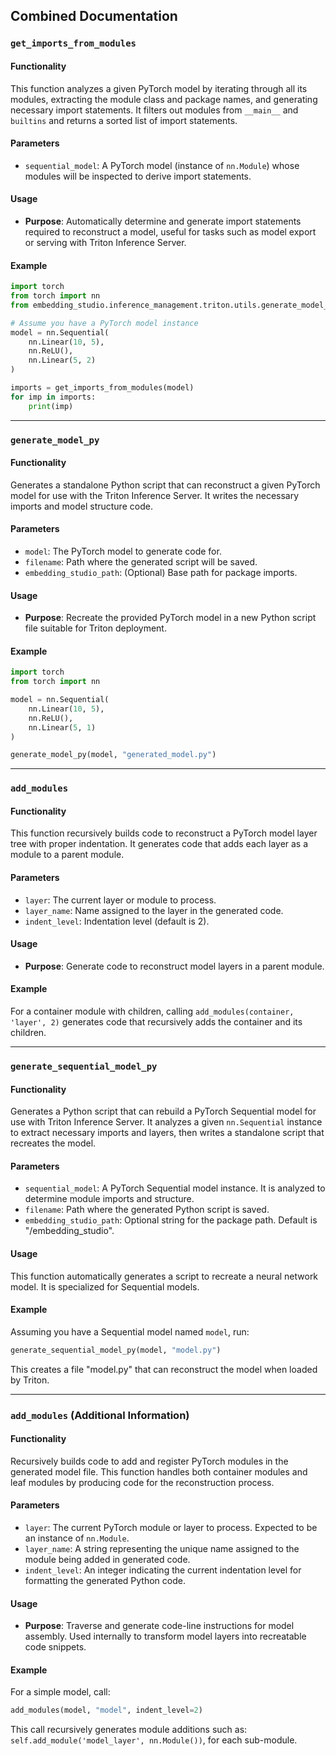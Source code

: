 ## Combined Documentation

### `get_imports_from_modules`

#### Functionality
This function analyzes a given PyTorch model by iterating through all its modules, extracting the module class and package names, and generating necessary import statements. It filters out modules from `__main__` and `builtins` and returns a sorted list of import statements.

#### Parameters
- `sequential_model`: A PyTorch model (instance of `nn.Module`) whose modules will be inspected to derive import statements.

#### Usage
- **Purpose**: Automatically determine and generate import statements required to reconstruct a model, useful for tasks such as model export or serving with Triton Inference Server.

#### Example
```python
import torch
from torch import nn
from embedding_studio.inference_management.triton.utils.generate_model_file import get_imports_from_modules

# Assume you have a PyTorch model instance
model = nn.Sequential(
    nn.Linear(10, 5),
    nn.ReLU(),
    nn.Linear(5, 2)
)

imports = get_imports_from_modules(model)
for imp in imports:
    print(imp)
```

---

### `generate_model_py`

#### Functionality
Generates a standalone Python script that can reconstruct a given PyTorch model for use with the Triton Inference Server. It writes the necessary imports and model structure code.

#### Parameters
- `model`: The PyTorch model to generate code for.
- `filename`: Path where the generated script will be saved.
- `embedding_studio_path`: (Optional) Base path for package imports.

#### Usage
- **Purpose**: Recreate the provided PyTorch model in a new Python script file suitable for Triton deployment.

#### Example
```python
import torch
from torch import nn

model = nn.Sequential(
    nn.Linear(10, 5),
    nn.ReLU(),
    nn.Linear(5, 1)
)

generate_model_py(model, "generated_model.py")
```

---

### `add_modules`

#### Functionality
This function recursively builds code to reconstruct a PyTorch model layer tree with proper indentation. It generates code that adds each layer as a module to a parent module.

#### Parameters
- `layer`: The current layer or module to process.
- `layer_name`: Name assigned to the layer in the generated code.
- `indent_level`: Indentation level (default is 2).

#### Usage
- **Purpose**: Generate code to reconstruct model layers in a parent module.

#### Example
For a container module with children, calling `add_modules(container, 'layer', 2)` generates code that recursively adds the container and its children.

---

### `generate_sequential_model_py`

#### Functionality
Generates a Python script that can rebuild a PyTorch Sequential model for use with Triton Inference Server. It analyzes a given `nn.Sequential` instance to extract necessary imports and layers, then writes a standalone script that recreates the model.

#### Parameters
- `sequential_model`: A PyTorch Sequential model instance. It is analyzed to determine module imports and structure.
- `filename`: Path where the generated Python script is saved.
- `embedding_studio_path`: Optional string for the package path. Default is "/embedding_studio".

#### Usage
This function automatically generates a script to recreate a neural network model. It is specialized for Sequential models.

#### Example
Assuming you have a Sequential model named `model`, run:
```python
generate_sequential_model_py(model, "model.py")
```
This creates a file "model.py" that can reconstruct the model when loaded by Triton.

---

### `add_modules` (Additional Information)

#### Functionality
Recursively builds code to add and register PyTorch modules in the generated model file. This function handles both container modules and leaf modules by producing code for the reconstruction process.

#### Parameters
- `layer`: The current PyTorch module or layer to process. Expected to be an instance of `nn.Module`.
- `layer_name`: A string representing the unique name assigned to the module being added in generated code.
- `indent_level`: An integer indicating the current indentation level for formatting the generated Python code.

#### Usage
- **Purpose**: Traverse and generate code-line instructions for model assembly. Used internally to transform model layers into recreatable code snippets.

#### Example
For a simple model, call:
```python
add_modules(model, "model", indent_level=2)
```
This call recursively generates module additions such as:
`self.add_module('model_layer', nn.Module())`, for each sub-module.